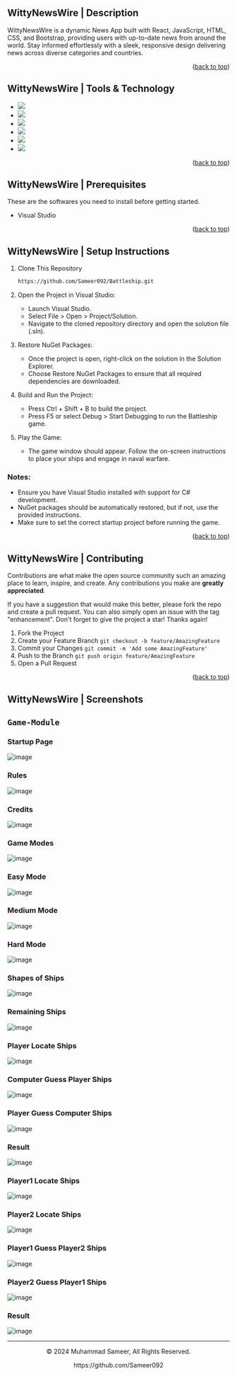 <a name="readme-top"></a>
## WittyNewsWire | Description

WittyNewsWire is a dynamic News App built with React, JavaScript, HTML, CSS, and Bootstrap, providing users with up-to-date news from around the world. Stay informed effortlessly with a sleek, responsive design delivering news across diverse categories and countries.

<p align="right">(<a href="#readme-top">back to top</a>)</p>

## WittyNewsWire | Tools & Technology

* <img src="https://img.shields.io/badge/React-61DBFB?style=for-the-badge&logo=react&logoColor=white" />
* <img src="https://img.shields.io/badge/JavaScript-323330?style=for-the-badge&logo=javascript&logoColor=F7DF1E"/>
* <img src="https://img.shields.io/badge/HTML5-E34F26?style=for-the-badge&logo=html5&logoColor=white" />
* <img src="https://img.shields.io/badge/CSS3-1572B6?style=for-the-badge&logo=css3&logoColor=white" />
* <img src="https://img.shields.io/badge/Bootstrap-563D7C?style=for-the-badge&logo=bootstrap&logoColor=white" />
* <img src="https://img.shields.io/badge/Visual_Studio_Code-0078D4?style=for-the-badge&logo=visual%20studio%20code&logoColor=white" />

<p align="right">(<a href="#readme-top">back to top</a>)</p>

## WittyNewsWire | Prerequisites

These are the softwares you need to install before getting started.
- Visual Studio

<p align="right">(<a href="#readme-top">back to top</a>)</p>

## WittyNewsWire | Setup Instructions
  
1. Clone This Repository
   ```sh
   https://github.com/Sameer092/Battleship.git

2. Open the Project in Visual Studio:

   * Launch Visual Studio.
   * Select File > Open > Project/Solution.
   * Navigate to the cloned repository directory and open the solution file (.sln).

3. Restore NuGet Packages:

   * Once the project is open, right-click on the solution in the Solution Explorer.
   * Choose Restore NuGet Packages to ensure that all required dependencies are downloaded.

4. Build and Run the Project:

   * Press Ctrl + Shift + B to build the project.
   * Press F5 or select Debug > Start Debugging to run the Battleship game.

5. Play the Game:

   * The game window should appear. Follow the on-screen instructions to place your ships and engage in naval warfare.

### Notes:

* Ensure you have Visual Studio installed with support for C# development.
* NuGet packages should be automatically restored, but if not, use the provided instructions.
* Make sure to set the correct startup project before running the game.

<p align="right">(<a href="#readme-top">back to top</a>)</p>

## WittyNewsWire | Contributing

Contributions are what make the open source community such an amazing place to learn, inspire, and create. Any contributions you make are **greatly appreciated**.

If you have a suggestion that would make this better, please fork the repo and create a pull request. You can also simply open an issue with the tag "enhancement".
Don't forget to give the project a star! Thanks again!

1. Fork the Project
2. Create your Feature Branch `git checkout -b feature/AmazingFeature`
3. Commit your Changes `git commit -m 'Add some AmazingFeature'`
4. Push to the Branch `git push origin feature/AmazingFeature`
5. Open a Pull Request

<p align="right">(<a href="#readme-top">back to top</a>)</p>

## WittyNewsWire | Screenshots

## `Game-Module`

### Startup Page
![image](https://github.com/Sameer092/Battleship/blob/master/images/Startup%20Page.png)
### Rules
![image](https://github.com/Sameer092/Battleship/blob/master/images/Rules.png)
### Credits
![image](https://github.com/Sameer092/Battleship/blob/master/images/Credits.png)
### Game Modes
![image](https://github.com/Sameer092/Battleship/blob/master/images/GameModes.png)
### Easy Mode
![image](https://github.com/Sameer092/Battleship/blob/master/images/Easy%20Mode.png)
### Medium Mode
![image](https://github.com/Sameer092/Battleship/blob/master/images/Medium%20Mode.png)
### Hard Mode
![image](https://github.com/Sameer092/Battleship/blob/master/images/Hard%20Mode.png)
### Shapes of Ships
![image](https://github.com/Sameer092/Battleship/blob/master/images/Ship%20Shapes.png)
### Remaining Ships
![image](https://github.com/Sameer092/Battleship/blob/master/images/Total%20Ships.png)
### Player Locate Ships
![image](https://github.com/Sameer092/Battleship/blob/master/images/Hide%20the%20Ships.png)
### Computer Guess Player Ships
![image](https://github.com/Sameer092/Battleship/blob/master/images/PC%20find%20my%20ships.png)
### Player Guess Computer Ships
![image](https://github.com/Sameer092/Battleship/blob/master/images/I%20finding%20the%20PC%20Ships.png)
### Result
![image](https://github.com/Sameer092/Battleship/blob/master/images/Result.png)
### Player1 Locate Ships
![image](https://github.com/Sameer092/Battleship/blob/master/images/Player%201%20locate%20ships.png)
### Player2 Locate Ships
![image](https://github.com/Sameer092/Battleship/blob/master/images/Player%202%20locate%20ships.png)
### Player1 Guess Player2 Ships
![image](https://github.com/Sameer092/Battleship/blob/master/images/Player%201%20finding%20ships.png)
### Player2 Guess Player1 Ships
![image](https://github.com/Sameer092/Battleship/blob/master/images/Player%202%20finding%20ships.png)
### Result
![image](https://github.com/Sameer092/Battleship/blob/master/images/Result2.png)


---
<p align="center"> © 2024 Muhammad Sameer, All Rights Reserved. </p>
<p align="center">
https://github.com/Sameer092
</p>
